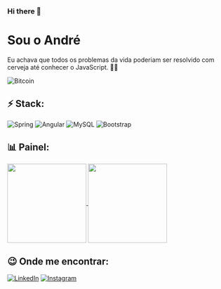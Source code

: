### Hi there 👋

# Sou o André

Eu achava que todos os problemas da vida poderiam ser resolvido com cerveja até conhecer o JavaScript. 🍺😅

<img src="https://img.shields.io/badge/Bitcoin-F7931A?label=I+Accept&logo=Bitcoin&logoColor=F7931A&style=for-the-badge" alt="Bitcoin">

## ⚡ Stack:

<img src="https://img.shields.io/badge/Spring-6DB33F?logo=Spring&logoColor=fff&style=flat" alt="Spring"> <img src="https://img.shields.io/badge/Angular-DD0031?logo=Angular&logoColor=bl&style=flat" alt="Angular"> <img src="https://img.shields.io/badge/MySQL-4479A1?logo=MySQL&logoColor=fff&style=flat" alt="MySQL"> <img src="https://img.shields.io/badge/Bootstrap-7952B3?logo=Bootstrap&logoColor=fff&style=flat" alt="Bootstrap">


## :bar_chart: Painel:

<a href="https://github.com/andrem91">
  <img align="center" height="180rem" src="https://github-readme-stats.vercel.app/api?username=andrem91&show_icons=true&theme=dracula">
</a>
<a href="https://github.com/andrem91">
  <img align="center" height="180rem" src="https://github-readme-stats.vercel.app/api/top-langs/?username=andrem91&layout=compact&theme=dracula">
</a>


## :wink: Onde me encontrar:

[<img src="https://img.shields.io/badge/LinkedIn-0A66C2?logo=LinkedIn&logoColor=fff&style=for-the-badge&link=https://www.linkedin.com/in/andrem91/" alt="LinkedIn">](https://www.linkedin.com/in/andremarques91/)
[<img src="https://img.shields.io/badge/Instagram-E4405F?logo=Instagram&logoColor=fff&style=for-the-badge&link=https://www.instagram.com/andrem91/" alt="Instagram">](https://www.instagram.com/andrem91/)
